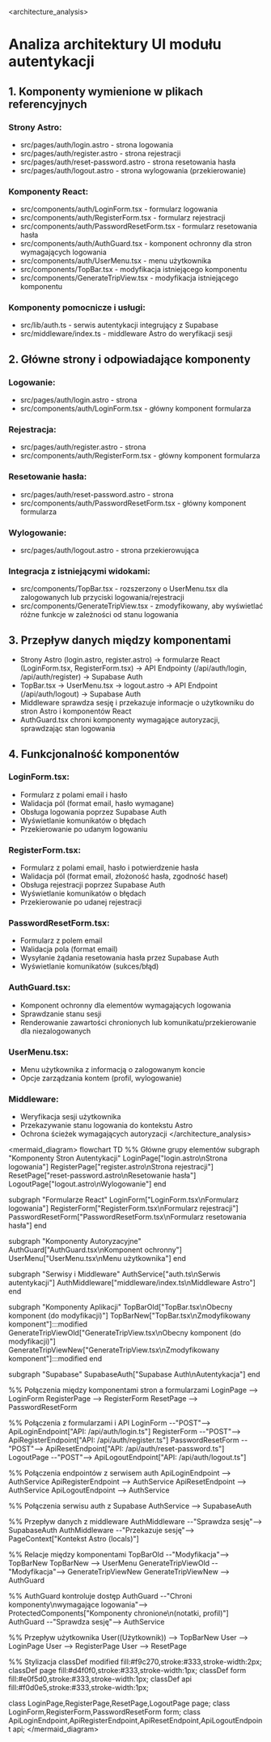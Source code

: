 <architecture_analysis>
# Analiza architektury UI modułu autentykacji

## 1. Komponenty wymienione w plikach referencyjnych

### Strony Astro:
- src/pages/auth/login.astro - strona logowania
- src/pages/auth/register.astro - strona rejestracji
- src/pages/auth/reset-password.astro - strona resetowania hasła
- src/pages/auth/logout.astro - strona wylogowania (przekierowanie)

### Komponenty React:
- src/components/auth/LoginForm.tsx - formularz logowania
- src/components/auth/RegisterForm.tsx - formularz rejestracji
- src/components/auth/PasswordResetForm.tsx - formularz resetowania hasła
- src/components/auth/AuthGuard.tsx - komponent ochronny dla stron wymagających logowania
- src/components/auth/UserMenu.tsx - menu użytkownika
- src/components/TopBar.tsx - modyfikacja istniejącego komponentu
- src/components/GenerateTripView.tsx - modyfikacja istniejącego komponentu

### Komponenty pomocnicze i usługi:
- src/lib/auth.ts - serwis autentykacji integrujący z Supabase
- src/middleware/index.ts - middleware Astro do weryfikacji sesji

## 2. Główne strony i odpowiadające komponenty

### Logowanie:
- src/pages/auth/login.astro - strona
- src/components/auth/LoginForm.tsx - główny komponent formularza

### Rejestracja:
- src/pages/auth/register.astro - strona
- src/components/auth/RegisterForm.tsx - główny komponent formularza

### Resetowanie hasła:
- src/pages/auth/reset-password.astro - strona
- src/components/auth/PasswordResetForm.tsx - główny komponent formularza

### Wylogowanie:
- src/pages/auth/logout.astro - strona przekierowująca

### Integracja z istniejącymi widokami:
- src/components/TopBar.tsx - rozszerzony o UserMenu.tsx dla zalogowanych lub przyciski logowania/rejestracji
- src/components/GenerateTripView.tsx - zmodyfikowany, aby wyświetlać różne funkcje w zależności od stanu logowania

## 3. Przepływ danych między komponentami

- Strony Astro (login.astro, register.astro) -> formularze React (LoginForm.tsx, RegisterForm.tsx) -> API Endpointy (/api/auth/login, /api/auth/register) -> Supabase Auth
- TopBar.tsx -> UserMenu.tsx -> logout.astro -> API Endpoint (/api/auth/logout) -> Supabase Auth
- Middleware sprawdza sesję i przekazuje informacje o użytkowniku do stron Astro i komponentów React
- AuthGuard.tsx chroni komponenty wymagające autoryzacji, sprawdzając stan logowania

## 4. Funkcjonalność komponentów

### LoginForm.tsx:
- Formularz z polami email i hasło
- Walidacja pól (format email, hasło wymagane)
- Obsługa logowania poprzez Supabase Auth
- Wyświetlanie komunikatów o błędach
- Przekierowanie po udanym logowaniu

### RegisterForm.tsx:
- Formularz z polami email, hasło i potwierdzenie hasła
- Walidacja pól (format email, złożoność hasła, zgodność haseł)
- Obsługa rejestracji poprzez Supabase Auth
- Wyświetlanie komunikatów o błędach
- Przekierowanie po udanej rejestracji

### PasswordResetForm.tsx:
- Formularz z polem email
- Walidacja pola (format email)
- Wysyłanie żądania resetowania hasła przez Supabase Auth
- Wyświetlanie komunikatów (sukces/błąd)

### AuthGuard.tsx:
- Komponent ochronny dla elementów wymagających logowania
- Sprawdzanie stanu sesji
- Renderowanie zawartości chronionych lub komunikatu/przekierowanie dla niezalogowanych

### UserMenu.tsx:
- Menu użytkownika z informacją o zalogowanym koncie
- Opcje zarządzania kontem (profil, wylogowanie)

### Middleware:
- Weryfikacja sesji użytkownika
- Przekazywanie stanu logowania do kontekstu Astro
- Ochrona ścieżek wymagających autoryzacji
</architecture_analysis>

<mermaid_diagram>
flowchart TD
  %% Główne grupy elementów
  subgraph "Komponenty Stron Autentykacji"
    LoginPage["login.astro\nStrona logowania"]
    RegisterPage["register.astro\nStrona rejestracji"]
    ResetPage["reset-password.astro\nResetowanie hasła"]
    LogoutPage["logout.astro\nWylogowanie"]
  end

  subgraph "Formularze React"
    LoginForm["LoginForm.tsx\nFormularz logowania"]
    RegisterForm["RegisterForm.tsx\nFormularz rejestracji"]
    PasswordResetForm["PasswordResetForm.tsx\nFormularz resetowania hasła"]
  end

  subgraph "Komponenty Autoryzacyjne"
    AuthGuard["AuthGuard.tsx\nKomponent ochronny"]
    UserMenu["UserMenu.tsx\nMenu użytkownika"]
  end

  subgraph "Serwisy i Middleware"
    AuthService["auth.ts\nSerwis autentykacji"]
    AuthMiddleware["middleware/index.ts\nMiddleware Astro"]
  end

  subgraph "Komponenty Aplikacji"
    TopBarOld["TopBar.tsx\nObecny komponent (do modyfikacji)"]
    TopBarNew["TopBar.tsx\nZmodyfikowany komponent"]:::modified
    GenerateTripViewOld["GenerateTripView.tsx\nObecny komponent (do modyfikacji)"]
    GenerateTripViewNew["GenerateTripView.tsx\nZmodyfikowany komponent"]:::modified
  end

  subgraph "Supabase"
    SupabaseAuth["Supabase Auth\nAutentykacja"]
  end

  %% Połączenia między komponentami stron a formularzami
  LoginPage --> LoginForm
  RegisterPage --> RegisterForm
  ResetPage --> PasswordResetForm

  %% Połączenia z formularzami i API
  LoginForm --"POST"--> ApiLoginEndpoint["API: /api/auth/login.ts"]
  RegisterForm --"POST"--> ApiRegisterEndpoint["API: /api/auth/register.ts"]
  PasswordResetForm --"POST"--> ApiResetEndpoint["API: /api/auth/reset-password.ts"]
  LogoutPage --"POST"--> ApiLogoutEndpoint["API: /api/auth/logout.ts"]
  
  %% Połączenia endpointów z serwisem auth
  ApiLoginEndpoint --> AuthService
  ApiRegisterEndpoint --> AuthService
  ApiResetEndpoint --> AuthService
  ApiLogoutEndpoint --> AuthService
  
  %% Połączenia serwisu auth z Supabase
  AuthService --> SupabaseAuth

  %% Przepływ danych z middleware
  AuthMiddleware --"Sprawdza sesję"--> SupabaseAuth
  AuthMiddleware --"Przekazuje sesję"--> PageContext["Kontekst Astro (locals)"]
  
  %% Relacje między komponentami
  TopBarOld --"Modyfikacja"--> TopBarNew
  TopBarNew --> UserMenu
  GenerateTripViewOld --"Modyfikacja"--> GenerateTripViewNew
  GenerateTripViewNew --> AuthGuard
  
  %% AuthGuard kontroluje dostęp
  AuthGuard --"Chroni komponenty\nwymagające logowania"--> ProtectedComponents["Komponenty chronione\n(notatki, profil)"]
  AuthGuard --"Sprawdza sesję"--> AuthService

  %% Przepływ użytkownika
  User((Użytkownik)) --> TopBarNew
  User --> LoginPage
  User --> RegisterPage
  User --> ResetPage
  
  %% Stylizacja
  classDef modified fill:#f9c270,stroke:#333,stroke-width:2px;
  classDef page fill:#d4f0f0,stroke:#333,stroke-width:1px;
  classDef form fill:#e0f5d0,stroke:#333,stroke-width:1px;
  classDef api fill:#f0d0e5,stroke:#333,stroke-width:1px;
  
  class LoginPage,RegisterPage,ResetPage,LogoutPage page;
  class LoginForm,RegisterForm,PasswordResetForm form;
  class ApiLoginEndpoint,ApiRegisterEndpoint,ApiResetEndpoint,ApiLogoutEndpoint api;
</mermaid_diagram> 
